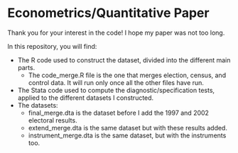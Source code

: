 # Econometrics/Quantitative Paper

Thank you for your interest in the code! I hope my paper was not too long. 

In this repository, you will find:
- The R code used to construct the dataset, divided into the different main parts. 
  - The code_merge.R file is the one that merges election, census, and control data. It will run only once all the other files have run. 
- The Stata code used to compute the diagnostic/specification tests, applied to the different datasets I constructed. 
- The datasets: 
  - final_merge.dta is the dataset before I add the 1997 and 2002 electoral results. 
  - extend_merge.dta is the same dataset but with these results added. 
  - instrument_merge.dta is the same dataset, but with the instruments too. 
